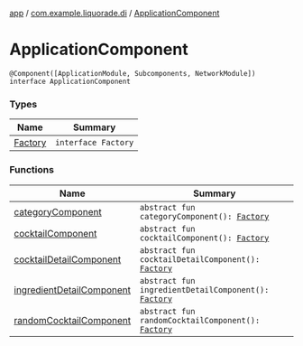 [app](../../index.md) / [com.example.liquorade.di](../index.md) / [ApplicationComponent](./index.md)

# ApplicationComponent

`@Component([ApplicationModule, Subcomponents, NetworkModule]) interface ApplicationComponent`

### Types

| Name | Summary |
|---|---|
| [Factory](-factory/index.md) | `interface Factory` |

### Functions

| Name | Summary |
|---|---|
| [categoryComponent](category-component.md) | `abstract fun categoryComponent(): `[`Factory`](../../com.example.liquorade.category.di/-category-component/-factory/index.md) |
| [cocktailComponent](cocktail-component.md) | `abstract fun cocktailComponent(): `[`Factory`](../../com.example.liquorade.cocktail.di/-cocktail-component/-factory/index.md) |
| [cocktailDetailComponent](cocktail-detail-component.md) | `abstract fun cocktailDetailComponent(): `[`Factory`](../../com.example.liquorade.cocktaildetail.di/-cocktail-detail-component/-factory/index.md) |
| [ingredientDetailComponent](ingredient-detail-component.md) | `abstract fun ingredientDetailComponent(): `[`Factory`](../../com.example.liquorade.ingredientdetail.di/-ingredient-detail-component/-factory/index.md) |
| [randomCocktailComponent](random-cocktail-component.md) | `abstract fun randomCocktailComponent(): `[`Factory`](../../com.example.liquorade.randomcocktail.di/-random-cocktail-component/-factory/index.md) |
